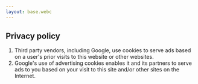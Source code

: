 ```yaml
---
layout: base.webc
---
```


## Privacy policy

1. Third party vendors, including Google, use cookies to serve ads based on a
  user's prior visits to this website or other websites.
2. Google's use of advertising cookies enables it and its partners to serve ads
   to you based on your visit to this site and/or other sites on the Internet.
